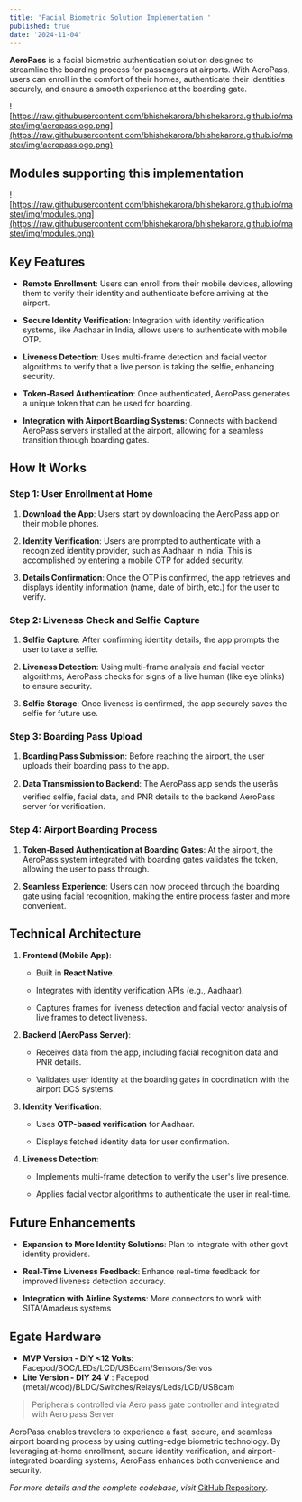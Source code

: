 ```yaml
---
title: 'Facial Biometric Solution Implementation '
published: true
date: '2024-11-04'
---
```

**AeroPass** is a facial biometric authentication solution designed to streamline the boarding process for passengers at airports. With AeroPass, users can enroll in the comfort of their homes, authenticate their identities securely, and ensure a smooth experience at the boarding gate.

![https://raw.githubusercontent.com/bhishekarora/bhishekarora.github.io/master/img/aeropasslogo.png](https://raw.githubusercontent.com/bhishekarora/bhishekarora.github.io/master/img/aeropasslogo.png)

## Modules supporting this implementation 
![https://raw.githubusercontent.com/bhishekarora/bhishekarora.github.io/master/img/modules.png](https://raw.githubusercontent.com/bhishekarora/bhishekarora.github.io/master/img/modules.png)

## Key Features

*   **Remote Enrollment**: Users can enroll from their mobile devices, allowing them to verify their identity and authenticate before arriving at the airport.
    
*   **Secure Identity Verification**: Integration with identity verification systems, like Aadhaar in India, allows users to authenticate with mobile OTP.
    
*   **Liveness Detection**: Uses multi-frame detection and facial vector algorithms to verify that a live person is taking the selfie, enhancing security.
    
*   **Token-Based Authentication**: Once authenticated, AeroPass generates a unique token that can be used for boarding.
    
*   **Integration with Airport Boarding Systems**: Connects with backend AeroPass servers installed at the airport, allowing for a seamless transition through boarding gates.
    

## How It Works

### Step 1: User Enrollment at Home

1.  **Download the App**: Users start by downloading the AeroPass app on their mobile phones.
    
2.  **Identity Verification**: Users are prompted to authenticate with a recognized identity provider, such as Aadhaar in India. This is accomplished by entering a mobile OTP for added security.
    
3.  **Details Confirmation**: Once the OTP is confirmed, the app retrieves and displays identity information (name, date of birth, etc.) for the user to verify.
    

### Step 2: Liveness Check and Selfie Capture

1.  **Selfie Capture**: After confirming identity details, the app prompts the user to take a selfie.
    
2.  **Liveness Detection**: Using multi-frame analysis and facial vector algorithms, AeroPass checks for signs of a live human (like eye blinks) to ensure security.
    
3.  **Selfie Storage**: Once liveness is confirmed, the app securely saves the selfie for future use.
    

### Step 3: Boarding Pass Upload

1.  **Boarding Pass Submission**: Before reaching the airport, the user uploads their boarding pass to the app.
    
2.  **Data Transmission to Backend**: The AeroPass app sends the userâs verified selfie, facial data, and PNR details to the backend AeroPass server for verification.
    

### Step 4: Airport Boarding Process

1.  **Token-Based Authentication at Boarding Gates**: At the airport, the AeroPass system integrated with boarding gates validates the token, allowing the user to pass through.
    
2.  **Seamless Experience**: Users can now proceed through the boarding gate using facial recognition, making the entire process faster and more convenient.
    

## Technical Architecture

1.  **Frontend (Mobile App)**:
    
    *   Built in **React Native**.
        
    *   Integrates with identity verification APIs (e.g., Aadhaar).
        
    *   Captures frames for liveness detection and facial vector analysis of live frames to detect liveness.
        
2.  **Backend (AeroPass Server)**:
    
    *   Receives data from the app, including facial recognition data and PNR details.
        
    *   Validates user identity at the boarding gates in coordination with the airport DCS systems.
        
3.  **Identity Verification**:
    
    *   Uses **OTP-based verification** for Aadhaar.
        
    *   Displays fetched identity data for user confirmation.
        
4.  **Liveness Detection**:
    
    *   Implements multi-frame detection to verify the user's live presence.
        
    *   Applies facial vector algorithms to authenticate the user in real-time.
        

## Future Enhancements

*   **Expansion to More Identity Solutions**: Plan to integrate with other govt identity providers.
    
*   **Real-Time Liveness Feedback**: Enhance real-time feedback for improved liveness detection accuracy.
    
*   **Integration with Airline Systems**: More connectors to work with SITA/Amadeus systems
    
## Egate Hardware
- **MVP Version - DIY <12 Volts**: Facepod/SOC/LEDs/LCD/USBcam/Sensors/Servos  
- **Lite Version - DIY 24 V** : Facepod (metal/wood)/BLDC/Switches/Relays/Leds/LCD/USBcam 

> Peripherals  controlled via Aero pass gate controller and integrated with Aero pass Server

AeroPass enables travelers to experience a fast, secure, and seamless airport boarding process by using cutting-edge biometric technology. By leveraging at-home enrollment, secure identity verification, and airport-integrated boarding systems, AeroPass enhances both convenience and security.

_For more details and the complete codebase, visit_ [GitHub Repository](#)_._
